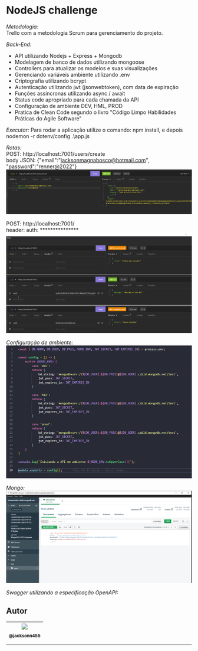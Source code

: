 NodeJS challenge
===============================================

*Metodologia:* <br>
Trello com a metodologia Scrum para gerenciamento do projeto. <br>

*Back-End:* <br>
- API utilizando Nodejs + Express + Mongodb <br>
- Modelagem de banco de dados utilizando mongoose <br>
- Controllers para atualizar os modelos e suas visualizações <br>
- Gerenciando variáveis ambiente utilizando .env <br>
- Criptografia utilizando bcrypt <br>
- Autenticação utilizando jwt (jsonwebtoken), com data de expiração <br>
- Funções assíncronas utilizando async / await <br>
- Status code apropriado para cada chamada da API <br>
- Configuração de ambiente DEV, HML, PROD <br>
- Pratica de Clean Code segundo o livro "Código Limpo Habilidades Práticas do Agile Software" <br>

*Executar:*
Para rodar a aplicação utilize o comando: npm install, e depois nodemon -r dotenv/config .\app.js <br>

*Rotas:* <br>
POST: http://localhost:7001/users/create <br>
body JSON: {"email":"jacksonmagnabosco@hotmail.com", "password":"renner@2022"} <br>
 ![](https://github.com/jacksonn455/Challenge-BackEnd/blob/main/imagens/jwt%2Bbcrypt.png) <br>

POST: http://localhost:7001/ <br>
header: auth: *************** <br>
![](https://github.com/jacksonn455/Challenge-BackEnd/blob/main/imagens/jwt.png) <br>

*Configuração de ambiente:* <br>
![](https://github.com/jacksonn455/Challenge-BackEnd/blob/main/imagens/ambiente.png) <br>

*Mongo:* <br>
![](https://github.com/jacksonn455/Challenge-BackEnd/blob/main/imagens/bcrypt.png) <br>

*Swagger utilizando a especificação OpenAPI:* <br>

## Autor
 | [<img src="https://avatars1.githubusercontent.com/u/46221221?s=460&u=0d161e390cdad66e925f3d52cece6c3e65a23eb2&v=4" width=115><br><sub>@jacksonn455</sub>](https://github.com/jacksonn455) |
  | :---: |

--------------------

